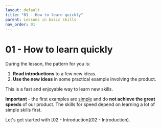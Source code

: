 ```yaml
---
layout: default
title: "01 - How to learn quickly"
parent: Lessons in basic skills
nav_order: 01
---
```


# 01 - How to learn quickly

During the lesson, the pattern for you is:
1.  **Read introductions** to a few new ideas.  
1.  **Use the new ideas** in some practical example involving the product.  
  
This is a fast and enjoyable way to learn new skills.  
  
**Important** - the first examples are <u>simple</u> and do **not achieve the great speeds** of our product.  The skills for speed depend on learning a lot of simple skills first.  
  
Let's get started with [02 - Introduction](02 - Introduction).    
